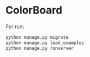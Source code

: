 # ColorBoard
 
 For run:
 ```bash
python manage.py migrate
python manage.py load_examples
python manage.py runserver
```